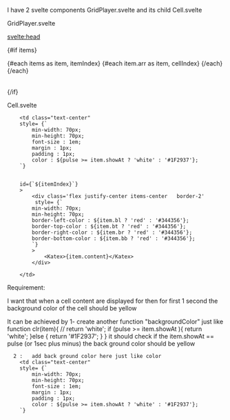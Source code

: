 I have 2 svelte components GridPlayer.svelte and its child Cell.svelte

GridPlayer.svelte

<svelte:head>
 <link rel="stylesheet" href="https://cdn.jsdelivr.net/npm/katex@0.15.2/dist/katex.min.css" integrity="sha384-MlJdn/WNKDGXveldHDdyRP1R4CTHr3FeuDNfhsLPYrq2t0UBkUdK2jyTnXPEK1NQ" crossorigin="anonymous">
</svelte:head>
<script>
//@ts-nocheck
 
// import Katex from "svelte-katex";
import Cell from './Cell.svelte';
export let items;
export let pulse;
export let slideExtra;
// export let rowsCount;
</script> 



{#if items}
<div class='flex justify-center'>
  <table>
    {#each items as item, itemIndex}
      <tr>
        {#each item.arr as item, cellIndex}
          <Cell  {item}   {pulse} />
        {/each}
      </tr>
    {/each}
  </table>

</div>  
{/if}

Cell.svelte

<script>
//@ts-nocheck
import {onMount} from '$lib/util'
import Katex from "svelte-katex";
export let item;
export let pulse;
export let itemIndex;

function clr(item){
    // return 'white';
 if (pulse >= item.showAt ){
    return 'white';
 }else {
    return '#1F2937';
 }
}

</script>

        <td class="text-center" 
        style= {`
            min-width: 70px;
            min-height: 70px;
            font-size : 1em;
            margin : 1px;
            padding : 1px;
            color : ${pulse >= item.showAt ? 'white' : '#1F2937'};
        `}
        
        
        id={`${itemIndex}`}
        >
            <div class='flex justify-center items-center   border-2'
             style= {`
            min-width: 70px;
            min-height: 70px; 
            border-left-color : ${item.bl ? 'red' : '#344356'};
            border-top-color : ${item.bt ? 'red' : '#344356'};
            border-right-color : ${item.br ? 'red' : '#344356'};
            border-bottom-color : ${item.bb ? 'red' : '#344356'};
            `}
            >
                <Katex>{item.content}</Katex>
            </div>
          
        </td>

Requirement:

I want that when a cell content are displayed for then for first 1 second the background color of the cell should be yellow

It can be achieved by
        1- create another function "backgroundColor" just like
            function clr(item){
                    // return 'white';
                if (pulse >= item.showAt ){
                    return 'white';
                }else {
                    return '#1F2937';
                }
                }
      it should check if the item.showAt == pulse (or 1sec plus minus) the back ground color should be yellow

      2 :   add back ground color here just like color
        <td class="text-center" 
        style= {`
            min-width: 70px;
            min-height: 70px;
            font-size : 1em;
            margin : 1px;
            padding : 1px;
            color : ${pulse >= item.showAt ? 'white' : '#1F2937'};
        `}
